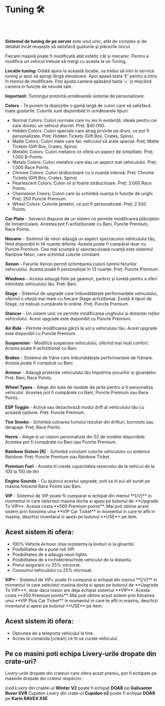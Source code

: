 <h1>Tuning 🛠️</h1>
<br> <br>
<p><strong>Sistemul de tuning de pe server</strong> este unul unic, atât de complex și de detaliat încât reușește să satisfacă gusturile și plăcerile oricui.</p>

<p>Fiecare <span class="highlight">mașină</span> poate fi modificată atât estetic cât și mecanic. Pentru a modifica un vehicul trebuie să mergi cu acesta la un <span class="highlight">Tuning</span>.</p>

<p><strong>Locație tuning:</strong> Odată ajuns la această locație, va trebui să intri în service tuning și apoi să ajungi lângă elevatoare. Apoi apasă tasta <span class="highlight">‘E’</span> pentru a intra în meniul de modificare. Poți ajusta camera apăsând tasta <span class="highlight">‘~’</span> și mișcând camera în funcție de nevoile tale.</p>

<div class="note">
    <strong>Important:</strong> Tunningul prezintă următoarele sisteme de personalizare:
</div>

<p><strong>Colors</strong> - Te punem la dispoziție o gamă largă de culori care să satisfacă toate gusturile. Culorile sunt disponibile în următoarele tipuri:</p>

<ul>
    <li><span class="highlight">Normal Colors</span>: Culori normale care nu ies în evidență, ideale pentru cei care doresc un vehicul discret. <span class="important">Preț: $40.000</span>.</li>
    <li><span class="highlight">Hidden Colors</span>: Culori speciale care atrag privirile pe drum, ce pot fi personalizate. <span class="important">Preț: Hidden Tickets (Gift Box, Crates, Spins)</span>.</li>
    <li><span class="highlight">Matte Colors</span>: Culori mate care fac vehiculul să arate special. <span class="important">Preț: Matte Tickets (Gift Box, Crates, Spins)</span>.</li>
    <li><span class="highlight">Metallic Colors</span>: Culori metalice ce oferă un aspect de simplitate. <span class="important">Preț: 1.000 B-Points</span>.</li>
    <li><span class="highlight">Metals Colors</span>: Culori metalice care dau un aspect mat vehiculului. <span class="important">Preț: 1.000 Race Points</span>.</li>
    <li><span class="highlight">Chrome Colors</span>: Culori strălucitoare cu o nuanță intensă. <span class="important">Preț: Chrome Tickets (Gift Box, Crates, Spins)</span>.</li>
    <li><span class="highlight">Pearlescent Colors</span>: Culori vii și foarte strălucitoare. <span class="important">Preț: 3.000 Race Points</span>.</li>
    <li><span class="highlight">Chameleon Colors</span>: Culori care își schimbă nuanța în funcție de unghi. <span class="important">Preț: 250 Puncte Premium</span>.</li>
    <li><span class="highlight">Wheel Colors</span>: Culorile jantelor, ce pot fi personalizate. <span class="important">Preț: 2.500 Points</span>.</li>
</ul>

<p><strong>Car Plate</strong> - Serverul dispune de un sistem ce permite modificarea plăcuțelor de înmatriculare. Acestea pot fi achiziționate cu <span class="highlight">Bani</span>, <span class="highlight">Puncte Premium</span>, <span class="highlight">Race Points</span>.</p>

<p><strong>Neoane</strong> - Sistemul de neon adaugă un aspect spectaculos vehiculului tău, fiind disponibil în 14 nuanțe diferite. Acesta poate fi cumpărat doar cu <span class="highlight">Puncte Premium</span>. Cea mai scumpă și spectaculoasă nuanță este sistemul <span class="highlight">Rainbow Neon</span>, care schimbă culorile constant.</p>

<p><strong>Xenon</strong> - Farurile Xenon permit schimbarea culorii luminii farurilor vehiculului. Acesta poate fi personalizat în 13 nuanțe. <span class="important">Preț: Puncte Premium</span>.</p>

<p><strong>Windows</strong> - Acesta adaugă folie pe geamuri, parbriz și lunetă pentru a oferi intimitate vehiculului tău. <span class="important">Preț: Bani</span>.</p>

<p><strong>Stage</strong> - Sistemul de upgrade care îmbunătățește performanțele vehiculului, oferind o viteză mai mare cu fiecare <span class="highlight">Stage</span> achiziționat. Există 4 tipuri de <span class="highlight">Stage</span>, ce trebuie cumpărate în ordine. <span class="important">Preț: Puncte Premium</span>.</p>

<p><strong>Stancer</strong> - Un sistem unic ce permite modificarea unghiului și distanței roților vehiculului. Acest upgrade este disponibil cu <span class="highlight">Puncte Premium</span>.</p>

<p><strong>Air Ride</strong> - Permite modificarea gărzii la sol a vehiculului tău. Acest upgrade este disponibil cu <span class="highlight">Puncte Premium</span>.</p>

<p><strong>Suspension</strong> - Modifică suspensia vehiculului, oferind mai mult confort. Acesta poate fi achiziționat cu <span class="highlight">Bani</span>.</p>

<p><strong>Brakes</strong> - Sistemul de frâne care îmbunătățește performanțele de frânare. Acesta poate fi cumpărat cu <span class="highlight">Bani</span>.</p>

<p><strong>Armour</strong> - Adaugă protecție vehiculului tău împotriva șocurilor și gloanțelor. <span class="important">Preț: Bani, Race Points</span>.</p>

<p><strong>Wheel Types</strong> - Alege din sute de modele de jante pentru a-ți personaliza vehiculul. Acestea pot fi cumpărate cu <span class="highlight">Bani</span>, <span class="highlight">Puncte Premium</span> sau <span class="highlight">Race Points</span>.</p>

<p><strong>ESP Toggle</strong> - Activă sau dezactivază modul drift al vehiculului tău cu această opțiune. <span class="important">Preț: Puncte Premium</span>.</p>

<p><strong>Tire Smoke</strong> - Schimbă culoarea fumului rezultat din drifturi, burnouts sau derapaje. <span class="important">Preț: Race Points</span>.</p>

<p><strong>Horns</strong> - Alege-ți un claxon personalizat din 52 de modele disponibile. Acestea pot fi cumpărate cu <span class="highlight">Bani</span> sau <span class="highlight">Puncte Premium</span>.</p>

<p><strong>Rainbow Sistem [R]</strong> - Schimbă constant culorile vehiculului cu sistemul Rainbow. <span class="important">Preț: Puncte Premium</span> sau <span class="highlight">Rainbow Ticket</span>.</p>

<p><strong>Premium Fuel</strong> - Acesta iti creste capacitatea rezervolui de la vehicul de la 100 la 150 de litri

<p><strong>Engine Sounds</strong> - Cu ajutorul acestui upgrade, poti sa iti pui alt sunet pe masina folosind <span class="important">Race Points</span> sau <span class="highlight">Bani</span>.</p>

<p><strong>VIP</strong> - Sistemul de VIP poate fii cumparat si echipat din meniul **[/V]** in momentul in care selectezi masina dorita si apesi pe butonul de **Upgrade To VIP**. Acesta costa **500 Premium points**. Mai poti obtine acest sistem prin folosirea unui **VIP Car Ticket** in momentul in care te aflii in masina, deschizi inventarul si apesi pe butonul **USE** pe item.

## Acest sistem iti ofera:
- 100% Vehicle Armour (mai rezistenta la lovituri si la gloante).
- Posibilitatea de a pune roti VIP.
- Posibilitatea de a adauga neon lights.
- Posibilitatea de a inchide/deschide vehiculul de la distanta.
- Pretul asigurarii cu 25% micsorat.
- Consumul vehiculului cu 25% microsat.

<p><strong>VIP+</strong> - Sistemul de VIP+ poate fii cumparat si echipat din meniul **[/V]** in momentul in care selectezi masina dorita si apesi pe butonul de **Upgrade To VIP+**, doar daca masin are deja echipat sistemul **VIP**. Acesta costa **250 Premium points**. Mai poti obtine acest sistem prin folosirea unui **VIP Plus Car Ticket** in momentul in care te aflii in masina, deschizi inventarul si apesi pe butonul **USE** pe item.

## Acest sistem iti ofera:
- Optiunea de a teleporta vehiculul la tine.
- Acces la comanda [/clean] ce iti va curate vehiculul. 

## Pe ce masini poti echipa Livery-urile dropate din crate-uri?
Livery-urile dropate din crateuri care ofera acest premiu, pot fi echipate pe masinile dropate din crateul respectiv:

*Iced Livery* din craete-ul **Winter V2** poate fi echipat **DOAR** pe **Galivanter Rover SVR**
*Cupidon Livery* din crate-ul **Cupidon v2** poate fi echipat **DOAR** pe **Karin RAVE4 XSE**

</div>
